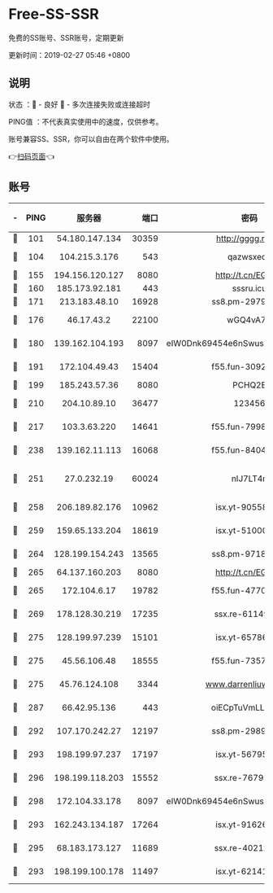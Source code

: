 # Free-SS-SSR

免费的SS账号、SSR账号，定期更新

更新时间：2019-02-27 05:46 +0800

## 说明

状态     ：🙂 - 良好 🙁 - 多次连接失败或连接超时

PING值   ：不代表真实使用中的速度，仅供参考。

账号兼容SS、SSR，你可以自由在两个软件中使用。

👉[扫码页面](https://liesauer.github.io/free-ss-ssr.github.io/)👈

## 账号

|-|PING|服务器|端口|密码|加密方式|区域|
|:----:|:----:|:-----:|-----:|:----:|:----:|:----:|
|🙂|101|54.180.147.134|30359|http://gggg.rocks|chacha20|KR|
|🙂|104|104.215.3.176|543|qazwsxedc|aes-256-gcm|JP|
|🙂|155|194.156.120.127|8080|http://t.cn/EGJIyrl|rc4-md5|RU|
|🙂|160|185.173.92.181|443|sssru.icu|rc4-md5|RU|
|🙂|171|213.183.48.10|16928|ss8.pm-29798325|rc4-md5|RU|
|🙂|176|46.17.43.2|22100|wGQ4vA7D|aes-256-gcm|RU|
|🙂|180|139.162.104.193|8097|eIW0Dnk69454e6nSwuspv9DmS201tQ0D|aes-256-cfb|JP|
|🙂|191|172.104.49.43|15404|f55.fun-30923847|aes-256-cfb|SG|
|🙂|199|185.243.57.36|8080|PCHQ2E|rc4-md5|US|
|🙂|210|204.10.89.10|36477|123456|aes-256-cfb|US|
|🙂|217|103.3.63.220|14641|f55.fun-79984823|aes-256-cfb|SG|
|🙂|238|139.162.11.113|16068|f55.fun-84043831|aes-256-cfb|SG|
|🙂|251|27.0.232.19|60024|nIJ7LT4n|xchacha20-ietf-poly1305|HK|
|🙂|258|206.189.82.176|10962|isx.yt-90558804|aes-256-cfb|SG|
|🙂|259|159.65.133.204|18619|isx.yt-51000018|aes-256-cfb|SG|
|🙂|264|128.199.154.243|13565|ss8.pm-97184216|aes-256-cfb|SG|
|🙂|265|64.137.160.203|8080|http://t.cn/EGJIyrl|rc4-md5|CA|
|🙂|265|172.104.6.17|19782|f55.fun-47700700|aes-256-cfb|US|
|🙂|269|178.128.30.219|17235|ssx.re-61149569|aes-256-cfb|SG|
|🙂|275|128.199.97.239|15101|isx.yt-65786071|aes-256-cfb|SG|
|🙂|275|45.56.106.48|18555|f55.fun-73571297|aes-256-cfb|US|
|🙂|275|45.76.124.108|3344|www.darrenliuwei.com|aes-256-cfb|AU|
|🙂|287|66.42.95.136|443|oiECpTuVmLLxk4Ts|aes-256-cfb|US|
|🙂|292|107.170.242.27|12197|ss8.pm-29892901|aes-256-cfb|US|
|🙂|293|198.199.97.237|17197|isx.yt-56795890|aes-256-cfb|US|
|🙂|296|198.199.118.203|15552|ssx.re-76791926|aes-256-cfb|US|
|🙂|298|172.104.33.178|8097|eIW0Dnk69454e6nSwuspv9DmS201tQ0D|aes-256-cfb|SG|
|🙂|293|162.243.134.187|17264|isx.yt-91626213|aes-256-cfb|US|
|🙂|295|68.183.173.127|11689|ssx.re-40212864|aes-256-cfb|US|
|🙁|293|198.199.100.178|11497|isx.yt-62141946|aes-256-cfb|US|
